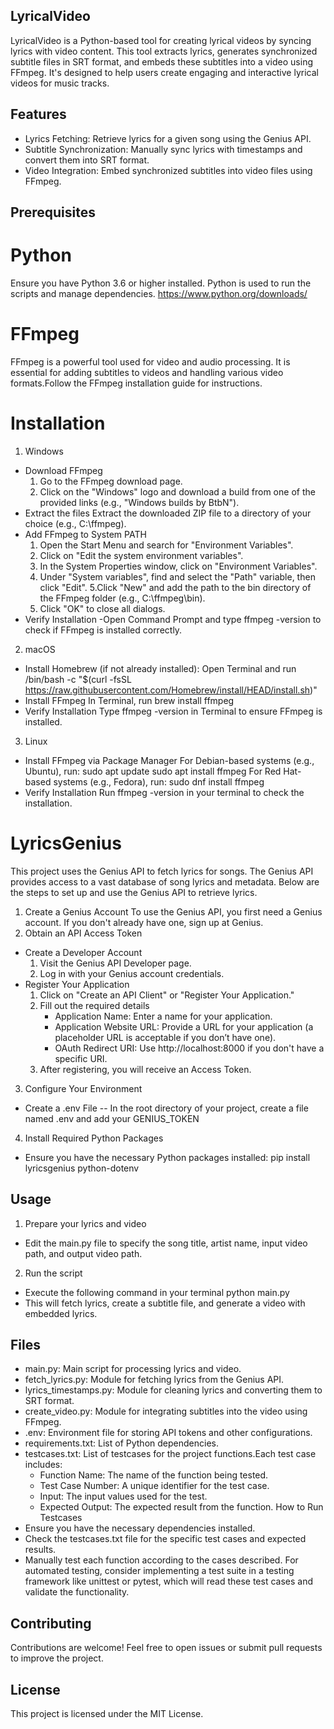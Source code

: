 ## LyricalVideo
LyricalVideo is a Python-based tool for creating lyrical videos by syncing lyrics with video content. This tool extracts lyrics, generates synchronized subtitle files in SRT format, and embeds these subtitles into a video using FFmpeg. It's designed to help users create engaging and interactive lyrical videos for music tracks.

## Features
- Lyrics Fetching: Retrieve lyrics for a given song using the Genius API.
- Subtitle Synchronization: Manually sync lyrics with timestamps and convert them into SRT format.
- Video Integration: Embed synchronized subtitles into video files using FFmpeg.

## Prerequisites
# Python
Ensure you have Python 3.6 or higher installed. Python is used to run the scripts and manage dependencies.
https://www.python.org/downloads/

# FFmpeg
FFmpeg is a powerful tool used for video and audio processing. It is essential for adding subtitles to videos and handling various video formats.Follow the FFmpeg installation guide for instructions.
# Installation 
1. Windows
- Download FFmpeg
   1. Go to the FFmpeg download page.
   2. Click on the "Windows" logo and download a build from one of the provided links (e.g., "Windows builds by BtbN").
- Extract the files
  Extract the downloaded ZIP file to a directory of your choice (e.g., C:\ffmpeg).
- Add FFmpeg to System PATH
  1. Open the Start Menu and search for "Environment Variables".
  2. Click on "Edit the system environment variables".
  3. In the System Properties window, click on "Environment Variables".
  4. Under "System variables", find and select the "Path" variable, then click "Edit".
  5.Click "New" and add the path to the bin directory of the FFmpeg folder (e.g., C:\ffmpeg\bin).
  6. Click "OK" to close all dialogs.
- Verify Installation
-Open Command Prompt and type ffmpeg -version to check if FFmpeg is installed correctly.

2. macOS
- Install Homebrew (if not already installed):
  Open Terminal and run
/bin/bash -c "$(curl -fsSL https://raw.githubusercontent.com/Homebrew/install/HEAD/install.sh)"
- Install FFmpeg
In Terminal, run
brew install ffmpeg
- Verify Installation
Type ffmpeg -version in Terminal to ensure FFmpeg is installed.

3. Linux
- Install FFmpeg via Package Manager
  For Debian-based systems (e.g., Ubuntu), run:
sudo apt update
sudo apt install ffmpeg
  For Red Hat-based systems (e.g., Fedora), run:
sudo dnf install ffmpeg
- Verify Installation
Run ffmpeg -version in your terminal to check the installation.

# LyricsGenius
This project uses the Genius API to fetch lyrics for songs. The Genius API provides access to a vast database of song lyrics and metadata. Below are the steps to set up and use the Genius API to retrieve lyrics.
1. Create a Genius Account
To use the Genius API, you first need a Genius account. If you don't already have one, sign up at Genius.
2. Obtain an API Access Token
- Create a Developer Account
   1. Visit the Genius API Developer page.
   2.  Log in with your Genius account credentials.
- Register Your Application
   1. Click on "Create an API Client" or "Register Your Application."
   2. Fill out the required details
      - Application Name: Enter a name for your application.
      - Application Website URL: Provide a URL for your application (a placeholder URL is acceptable if you don’t have one).
      - OAuth Redirect URI: Use http://localhost:8000 if you don't have a specific URI.
    3. After registering, you will receive an Access Token.
3. Configure Your Environment
- Create a .env File
-- In the root directory of your project, create a file named .env and add your GENIUS_TOKEN
4. Install Required Python Packages
- Ensure you have the necessary Python packages installed:
pip install lyricsgenius python-dotenv

## Usage
1. Prepare your lyrics and video
- Edit the main.py file to specify the song title, artist name, input video path, and output video path.
2. Run the script
  - Execute the following command in your terminal
      python main.py
  - This will fetch lyrics, create a subtitle file, and generate a video with embedded lyrics.

## Files
- main.py: Main script for processing lyrics and video.
- fetch_lyrics.py: Module for fetching lyrics from the Genius API.
- lyrics_timestamps.py: Module for cleaning lyrics and converting them to SRT format.
- create_video.py: Module for integrating subtitles into the video using FFmpeg.
- .env: Environment file for storing API tokens and other configurations.
- requirements.txt: List of Python dependencies.
- testcases.txt: List of testcases for the project functions.Each test case includes:
     - Function Name: The name of the function being tested.
     - Test Case Number: A unique identifier for the test case.
     - Input: The input values used for the test.
     - Expected Output: The expected result from the function.
How to Run Testcases
- Ensure you have the necessary dependencies installed.
- Check the testcases.txt file for the specific test cases and expected results.
- Manually test each function according to the cases described.
For automated testing, consider implementing a test suite in a testing framework like unittest or pytest, which will read these test cases and validate the functionality.

## Contributing
Contributions are welcome! Feel free to open issues or submit pull requests to improve the project.

## License
This project is licensed under the MIT License. 

